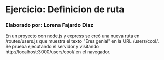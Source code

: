 # Ejercicio: Definicion de ruta  

### Elaborado por: Lorena Fajardo Diaz

En un proyecto con node.js y express se creó una nueva ruta en /routes/users.js que muestra el texto "Eres genial" en la URL /users/cool/. Se prueba ejecutando el servidor y visitando http://localhost:3000/users/cool/ en el navegador.
